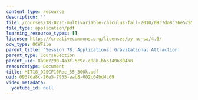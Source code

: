 ```yaml
---
content_type: resource
description: ''
file: /courses/18-02sc-multivariable-calculus-fall-2010/0937da8c26e57955aab8002c04bd4c69_MIT18_02SCF10Rec_55_300k.pdf
file_type: application/pdf
learning_resource_types: []
license: https://creativecommons.org/licenses/by-nc-sa/4.0/
ocw_type: OCWFile
parent_title: 'Session 78: Applications: Gravitational Attraction'
parent_type: CourseSection
parent_uid: 8a967290-4a3f-5c9c-c88b-b651406304a8
resourcetype: Document
title: MIT18_02SCF10Rec_55_300k.pdf
uid: 0937da8c-26e5-7955-aab8-002c04bd4c69
video_metadata:
  youtube_id: null
---
```

